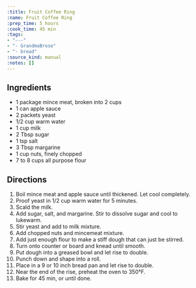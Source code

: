 ```yaml
---
:title: Fruit Coffee Ring
:name: Fruit Coffee Ring
:prep_time: 5 hours
:cook_time: 45 min
:tags:
- "---"
- "- GrandmaBrose"
- "- bread"
:source_kind: manual
:notes: []
---
```


## Ingredients
- 1 package mince meat, broken into 2 cups
- 1 can apple sauce
- 2 packets yeast
- 1/2 cup warm water
- 1 cup milk
- 2 Tbsp sugar
- 1 tsp salt
- 3 Tbsp margarine
- 1 cup nuts, finely chopped
- 7 to 8 cups all purpose flour


## Directions
1. Boil mince meat and apple sauce until thickened. Let cool completely.
2. Proof yeast in 1/2 cup warm water for 5 minutes.
3. Scald the milk.
4. Add sugar, salt, and margarine. Stir to dissolve sugar and cool to lukewarm.
5. Stir yeast and add to milk mixture.
6. Add chopped nuts and mincemeat mixture.
7. Add just enough flour to make a stiff dough that can just be stirred.
8. Turn onto counter or board and knead until smooth.
9. Put dough into a greased bowl and let rise to double.
10. Punch down and shape into a roll.
11. Place in a 9 or 10 inch bread pan and let rise to double.
12. Near the end of the rise, preheat the oven to 350°F.
13. Bake for 45 min, or until done.

